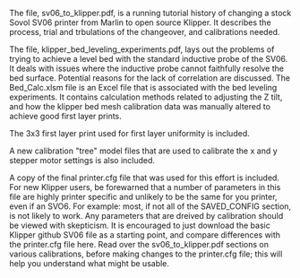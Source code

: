 The file, sv06_to_klipper.pdf, is a running tutorial history of changing a stock Sovol SV06 printer from Marlin to open source Klipper. It describes the process, trial and trbulations of the changeover, and calibrations needed.

The file,  klipper_bed_leveling_experiments.pdf, lays out the problems of trying to achieve a level bed with the standard inductive probe of the SV06. It deals with issues where the inductive probe cannot faithfully resolve the bed surface. Potential reasons for the lack of correlation are discussed. 
The Bed_Calc.xlsm file is an Excel file that is associated with the bed leveling experiments. It contains calculation methods related to adjusting the Z tilt, and how the klipper bed mesh calibration data was manually altered to achieve good first layer prints.

The 3x3 first layer print used for first layer uniformity is included. 

A new calibration "tree" model files that are used to calibrate the x and y stepper motor settings is also included. 

A copy of the final printer.cfg file that was used for this effort is included. For new Klipper users, be forewarned that a number of parameters in this file are highly printer specific and unlikely to be the same for you printer, even if an SVO6. For example: most, if not all of the SAVED_CONFIG section, is not likely to work. Any parameters that are dreived by calibration should be viewed with skepticism. It is encouraged to just download the basic Klipper github SV06 file as a starting point, and compare differences with the printer.cfg file here. Read over the sv06_to_klipper.pdf sections on various calibrations, before making changes to the printer.cfg file; this will help you understand what might be usable. 
